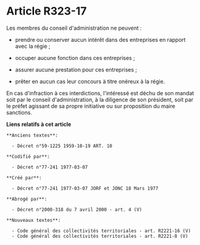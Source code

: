 # Article R323-17

Les membres du conseil d'administration ne peuvent :

- prendre ou conserver aucun intérêt dans des entreprises en rapport avec la régie ;

- occuper aucune fonction dans ces entreprises ;

- assurer aucune prestation pour ces entreprises ;

- prêter en aucun cas leur concours à titre onéreux à la régie.

En cas d'infraction à ces interdictions, l'intéressé est déchu de son mandat soit par le conseil d'administration, à la
diligence de son président, soit par le préfet agissant de sa propre initiative ou sur proposition du maire sanctions.

**Liens relatifs à cet article**

	**Anciens textes**:

	  - Décret n°59-1225 1959-10-19 ART. 10

	**Codifié par**:

	  - Décret n°77-241 1977-03-07

	**Créé par**:

	  - Décret n°77-241 1977-03-07 JORF et JONC 18 Mars 1977

	**Abrogé par**:

	  - Décret n°2000-318 du 7 avril 2000 - art. 4 (V)

	**Nouveaux textes**:

	  - Code général des collectivités territoriales - art. R2221-16 (V)
	  - Code général des collectivités territoriales - art. R2221-8 (V)
